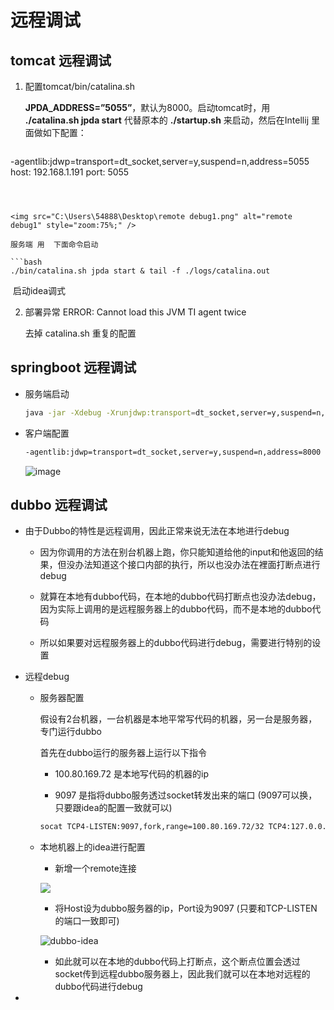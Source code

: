 # 远程调试

## tomcat 远程调试

1. 配置tomcat/bin/catalina.sh

   **JPDA_ADDRESS=”5055”**，默认为8000。启动tomcat时，用 **./catalina.sh jpda start** 代替原本的 **./startup.sh** 来启动，然后在Intellij 里面做如下配置：

   ```bash
-agentlib:jdwp=transport=dt_socket,server=y,suspend=n,address=5055
   host: 192.168.1.191 port: 5055
   ```
   
   
   
   <img src="C:\Users\54888\Desktop\remote debug1.png" alt="remote debug1" style="zoom:75%;" />
   
   服务端 用  下面命令启动

```bash
 ./bin/catalina.sh jpda start & tail -f ./logs/catalina.out 
```

​		启动idea调式



2. 部署异常 ERROR: Cannot load this JVM TI agent twice

   去掉 catalina.sh 重复的配置 

## springboot 远程调试

- 服务端启动

  ```bash
  java -jar -Xdebug -Xrunjdwp:transport=dt_socket,server=y,suspend=n,address=8000 operationplatform-0.0.1-SNAPSHOT.war
  ```

- 客户端配置

  ```bash
  -agentlib:jdwp=transport=dt_socket,server=y,suspend=n,address=8000
  ```

  ![image](E:\doc\学习积累\md\java\debug\springboot-idea-debug.png)

## dubbo 远程调试

- 由于Dubbo的特性是远程调用，因此正常来说无法在本地进行debug

  - 因为你调用的方法在别台机器上跑，你只能知道给他的input和他返回的结果，但没办法知道这个接口内部的执行，所以也没办法在裡面打断点进行debug

  - 就算在本地有dubbo代码，在本地的dubbo代码打断点也没办法debug，因为实际上调用的是远程服务器上的dubbo代码，而不是本地的dubbo代码

  - 所以如果要对远程服务器上的dubbo代码进行debug，需要进行特别的设置

- 远程debug

  - 服务器配置

    假设有2台机器，一台机器是本地平常写代码的机器，另一台是服务器，专门运行dubbo

    首先在dubbo运行的服务器上运行以下指令

    - 100.80.169.72 是本地写代码的机器的ip

    - 9097 是指将dubbo服务透过socket转发出来的端口 (9097可以换，只要跟idea的配置一致就可以)

    ```bash
    socat TCP4-LISTEN:9097,fork,range=100.80.169.72/32 TCP4:127.0.0.1:9015在
    
    ```

  - 本地机器上的idea进行配置

    - 新增一个remote连接

    ![](E:\doc\学习积累\md\java\debug\dubbo.png)

    - 将Host设为dubbo服务器的ip，Port设为9097 (只要和TCP-LISTEN的端口一致即可)

    ![dubbo-idea](E:\doc\学习积累\md\java\debug\dubbo-idea.png)

    - 如此就可以在本地的dubbo代码上打断点，这个断点位置会透过socket传到远程dubbo服务器上，因此我们就可以在本地对远程的dubbo代码进行debug

- 

